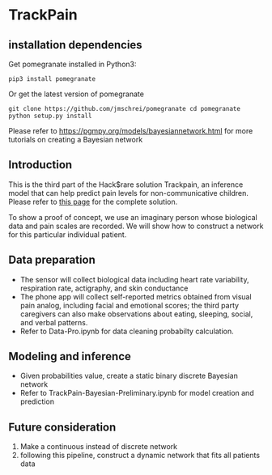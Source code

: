 # TrackPain

## installation dependencies

Get pomegranate installed in Python3:

`pip3 install pomegranate`

Or get the latest version of pomegranate

`git clone https://github.com/jmschrei/pomegranate
cd pomegranate
python setup.py install`


Please refer to https://pgmpy.org/models/bayesiannetwork.html for more tutorials on creating a Bayesian network

## Introduction

This is the third part of the Hack$rare solution Trackpain, an inference model that can help predict pain levels for non-communicative children. Please refer to [this page](https://www.synapse.org/#!Synapse:syn26015614/wiki/) for the complete solution.

To show a proof of concept, we use an imaginary person whose biological data and pain scales are recorded. We will show how to construct a network for this particular individual patient. 

## Data preparation

- The sensor will collect biological data including heart rate variability, respiration rate, actigraphy, and skin conductance
- The phone app will collect self-reported metrics obtained from visual pain analog, including facial and emotional scores; the third party caregivers can also make observations about eating, sleeping, social, and verbal patterns. 
- Refer to Data-Pro.ipynb for data cleaning probabilty calculation. 

## Modeling and inference
- Given probabilities value, create a static binary discrete Bayesian network
- Refer to TrackPain-Bayesian-Preliminary.ipynb for model creation and prediction

## Future consideration 
1. Make a continuous instead of discrete network
2. following this pipeline, construct a dynamic network that fits all patients data



